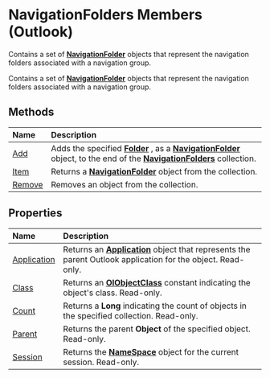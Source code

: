 
# NavigationFolders Members (Outlook)
Contains a set of  **[NavigationFolder](c8d7aabb-58ba-df5e-ccdc-06f73db7726c.md)** objects that represent the navigation folders associated with a navigation group.

Contains a set of  **[NavigationFolder](c8d7aabb-58ba-df5e-ccdc-06f73db7726c.md)** objects that represent the navigation folders associated with a navigation group.


## Methods



|**Name**|**Description**|
|:-----|:-----|
|[Add](f88fd69a-8684-bfc4-bc20-1cff5c44974e.md)|Adds the specified  **[Folder](3cf6cda8-6d70-666e-2643-9d9c5b9cacfc.md)** , as a **[NavigationFolder](c8d7aabb-58ba-df5e-ccdc-06f73db7726c.md)** object, to the end of the **[NavigationFolders](ecff93b8-0c3f-5f31-5b61-c46d2622d2af.md)** collection.|
|[Item](1688b2ef-a4a1-fc8a-513e-0d5e234f10dd.md)|Returns a  **[NavigationFolder](c8d7aabb-58ba-df5e-ccdc-06f73db7726c.md)** object from the collection.|
|[Remove](ddaa3dd8-7539-ea5b-78a8-daa48ea63771.md)|Removes an object from the collection.|

## Properties



|**Name**|**Description**|
|:-----|:-----|
|[Application](ea42857b-e3db-f384-43aa-626d9109a0a5.md)|Returns an  **[Application](797003e7-ecd1-eccb-eaaf-32d6ddde8348.md)** object that represents the parent Outlook application for the object. Read-only.|
|[Class](c9a0e66d-8b9a-389a-1ae9-76c591cb5e46.md)|Returns an  **[OlObjectClass](33d724b3-df3c-2a7f-a80f-93b66d96f588.md)** constant indicating the object's class. Read-only.|
|[Count](f6e71753-00cd-293c-93fd-f62d5822d9b1.md)|Returns a  **Long** indicating the count of objects in the specified collection. Read-only.|
|[Parent](c485a919-f32d-e62c-05f3-ee9881dc3781.md)|Returns the parent  **Object** of the specified object. Read-only.|
|[Session](3a173fc8-3924-31f6-d0ed-967eb57089c3.md)|Returns the  **[NameSpace](f0dcaa19-07f5-5d42-a3bf-2e42b7885644.md)** object for the current session. Read-only.|
